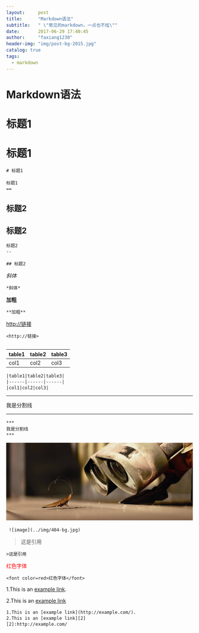 ```yaml
---
layout:     post
title:      "Markdown语法"
subtitle:   " \"常见的markdown，一点也不炫\""
date:       2017-06-29 17:40:45
author:     "faxiang1230"
header-img: "img/post-bg-2015.jpg"
catalog: true
tags:
  - markdown
---
```

# Markdown语法

# 标题1
标题1
==
```
# 标题1

标题1
==
```
标题2
--
## 标题2
```
标题2
--

## 标题2
```
*斜体*  
```
*斜体*
```
**加粗**  
```
**加粗**  
```
<http://链接>  
```
<http://链接>
```
```代码
```   

|table1|table2|table3|  
|------|------|------|
|col1|col2|col3|

```
|table1|table2|table3|  
|------|------|------|
|col1|col2|col3|
```
***  
我是分割线
***
```
***  
我是分割线
***
```
 ![image](../img/404-bg.jpg)
 ```
  ![image](../img/404-bg.jpg)
 ```

>这是引用

```
>这是引用
```
<font color=red>红色字体</font>
```
<font color=red>红色字体</font>
```
1.This is an [example link](http://example.com/).

2.This is an [example link][2]

[2]:http://example.com/
```
1.This is an [example link](http://example.com/).
2.This is an [example link][2]
[2]:http://example.com/
```

